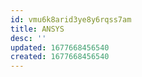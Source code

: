 ```yaml
---
id: vmu6k8arid3ye8y6rqss7am
title: ANSYS
desc: ''
updated: 1677668456540
created: 1677668456540
---
```

